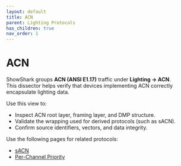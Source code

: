 ```yaml
---
layout: default
title: ACN
parent: Lighting Protocols
has_children: true
nav_order: 1
---
```


# ACN

ShowShark groups **ACN (ANSI E1.17)** traffic under **Lighting → ACN**.  
This dissector helps verify that devices implementing ACN correctly encapsulate lighting data.

Use this view to:
- Inspect ACN root layer, framing layer, and DMP structure.
- Validate the wrapping used for derived protocols (such as sACN).
- Confirm source identifiers, vectors, and data integrity.

Use the following pages for related protocols:
- [sACN](4-3-1-1_sacn.md)
- [Per-Channel Priority](4-3-1-2_per_channel_priority.md)